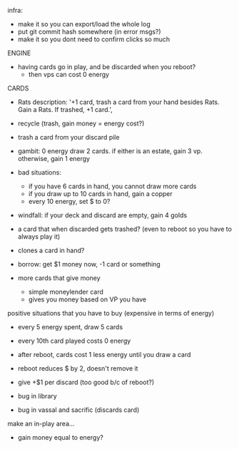 infra:
  - make it so you can export/load the whole log
  - put git commit hash somewhere (in error msgs?)
  - make it so you dont need to confirm clicks so much

ENGINE
- having cards go in play, and be discarded when you reboot?
  - then vps can cost 0 energy

CARDS
- Rats
    description: '+1 card, trash a card from your hand besides Rats. Gain a Rats. If trashed, +1 card.',
- recycle (trash, gain money = energy cost?)
- trash a card from your discard pile

- gambit:
  0 energy
  draw 2 cards.  if either is an estate, gain 3 vp.  otherwise, gain 1 energy

- bad situations:
  - if you have 6 cards in hand, you cannot draw more cards
  - if you draw up to 10 cards in hand, gain a copper
  - every 10 energy, set $ to 0?
- windfall: if your deck and discard are empty, gain 4 golds

- a card that when discarded gets trashed?  (even to reboot so you have to always play it)

- clones a card in hand?
- borrow: get $1 money now, -1 card or something

- more cards that give money
  - simple moneylender card
  - gives you money based on VP you have

positive situations that you have to buy (expensive in terms of energy)
  - every 5 energy spent, draw 5 cards
  - every 10th card played costs 0 energy
  - after reboot, cards cost 1 less energy until you draw a card
  - reboot reduces $ by 2, doesn't remove it
  - give +$1 per discard (too good b/c of reboot?)

- bug in library
- bug in vassal and sacrific (discards card)

make an in-play area...

- gain money equal to energy?
